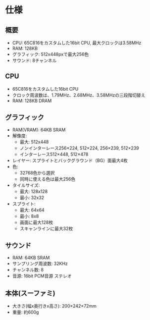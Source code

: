 # 仕様

## 概要

- CPU: 65C816をカスタムした16bit CPU, 最大クロックは3.58MHz
- RAM: 128KB
- グラフィック: 512x448pxで最大256色
- サウンド: 8チャンネル

## CPU

- 65C816をカスタムした16bit CPU
- クロック周波数は、1.79MHz、2.68MHz、3.58MHzの三段階切替え
- RAM: 128KB DRAM

## グラフィック

- RAM(VRAM): 64KB SRAM
- 解像度:
    - 最大: 512x448
    - ノンインターレース256×224, 512×224, 256×239, 512×239
    - インターレース512×448, 512×478
- レイヤー: スプライトとバックグラウンド（BG）面最大4枚
- 色:
    - 32768色から選択
    - 同時に使える色は最大256色
- タイルサイズ:
    - 最大: 128x128
    - 最小: 32x32
- スプライト: 
    - 最大: 64x64
    - 最小: 8x8
    - 画面に最大128枚
    - スキャンラインに最大32枚

## サウンド

- RAM: 64KB SRAM
- サンプリング周波数: 32KHz
- チャンネル数: 8
- 音源: 16bit PCM音源 ステレオ

## 本体(スーファミ)

- 大きさ(幅x奥行きx高さ): 200×242×72mm
- 重量: 約600g

